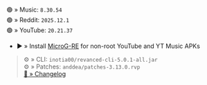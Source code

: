 🟢 » Music: `8.30.54`  
🟢 » Reddit: `2025.12.1`  
🟢 » YouTube: `20.21.37`  

- ▶️ » Install [MicroG-RE](https://github.com/WSTxda/MicroG-RE/releases) for non-root YouTube and YT Music APKs
  
> ⚙️ » CLI: `inotia00/revanced-cli-5.0.1-all.jar`  
> ⚙️ » Patches: `anddea/patches-3.13.0.rvp`  
[🔗 » Changelog](https://github.com/anddea/revanced-patches/releases/tag/v3.13.0)  
